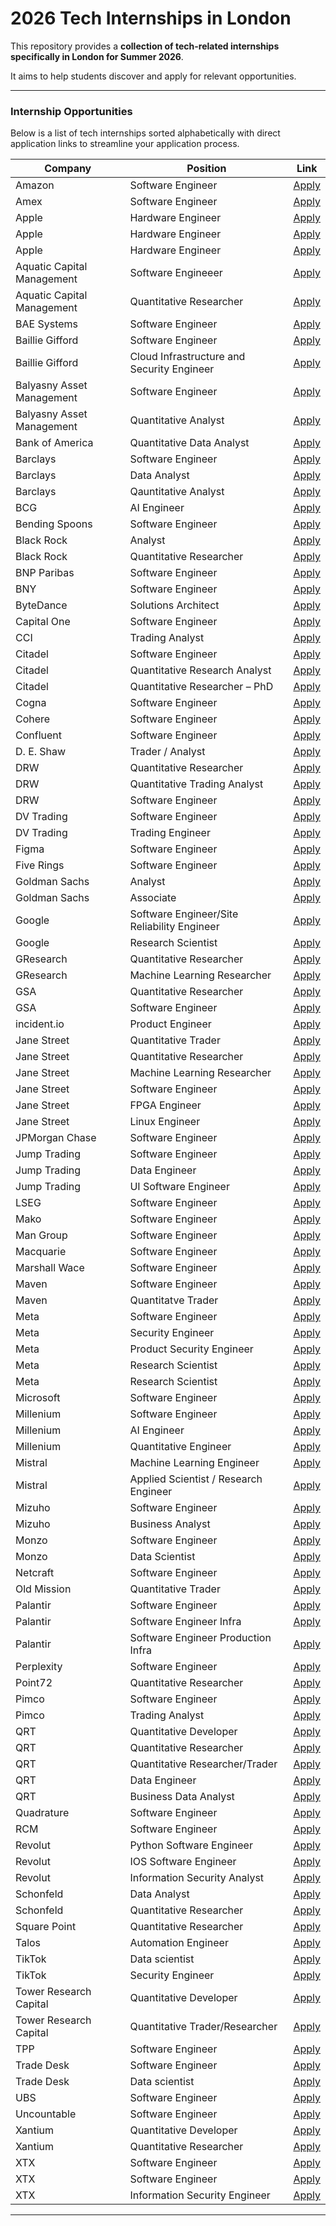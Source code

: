 # 2026 Tech Internships in London

This repository provides a **collection of tech-related internships specifically in London for Summer 2026**.

It aims to help students discover and apply for relevant opportunities.

---

### Internship Opportunities

Below is a list of tech internships sorted alphabetically with direct application links to streamline your application process.

| Company | Position | Link |
| -------- | -------- | -------- |                                                                                                                                             
| Amazon | Software Engineer | [Apply](https://www.amazon.jobs/en/jobs/3083028/engineering-intern) |
| Amex | Software Engineer | [Apply](https://aexp.eightfold.ai/careers/job/37886461) |
| Apple | Hardware Engineer | [Apply](https://jobs.apple.com/en-gb/details/200617616-2114/gpu-internships-platform-architecture) |
| Apple | Hardware Engineer | [Apply](https://jobs.apple.com/en-gb/details/200616901-2114/gpu-internships-design-verification-and-emulation-driver-live) |
| Apple | Hardware Engineer | [Apply](https://jobs.apple.com/en-gb/details/200616899-2114/gpu-internships-rtl-design-rtl-power-optimisation-physical-design) |
| Aquatic Capital Management | Software Engineeer| [Apply](https://www.linkedin.com/jobs/search/?currentJobId=4290849842) |
| Aquatic Capital Management | Quantitative Researcher| [Apply](https://www.linkedin.com/jobs/search/?currentJobId=4221408447) |
| BAE Systems | Software Engineer | [Apply](https://jobsearch.baesystems.com/job/summer-intern-software-engineer-122167) |
| Baillie Gifford  | Software Engineer | [Apply](https://www.bailliegifford.com/en/uk/individual-investors/careers/early-careers/internships/software-engineering-and-innovation/) |
| Baillie Gifford | Cloud Infrastructure and Security Engineer | [Apply](https://www.bailliegifford.com/en/uk/individual-investors/careers/early-careers/internships/cloud-infrastructure-and-security/) |
| Balyasny Asset Management | Software Engineer | [Apply](https://bambusdev.my.site.com/s/details?jobReq=Software-Engineering--Summer-Internship-_REQ7175) |
| Balyasny Asset Management | Quantitative Analyst | [Apply](https://bambusdev.my.site.com/s/details?jobReq=Quantitative-Analyst---Macro---Commodities-Investment-Teams--Summer-Internship-_REQ7185) |
| Bank of America | Quantitative Data Analyst | [Apply](https://careers.bankofamerica.com/en-us/students/job-detail/13242/global-quantitative-data-analytics-summer-2026-analyst-london-london-united-kingdom) |
| Barclays | Software Engineer | [Apply](https://search.jobs.barclays/internships-technology) |
| Barclays | Data Analyst | [Apply](https://search.jobs.barclays/internships-data-analytics) |
| Barclays | Qauntitative Analyst | [Apply](https://search.jobs.barclays/internships-quantitative-analytics) |
| BCG | AI Engineer | [Apply](https://careers.bcg.com/global/en/job/BCG1US52453EXTERNALENGLOBAL/BCG-X-AI-Engineer-Internship-United-Kingdom) |
| Bending Spoons | Software Engineer | [Apply](https://jobs.bendingspoons.com/positions/6890dba49d850bc8ab9a94f9?utm_source=bendingspoons&utm_medium=website&utm_campaign=careers&utm_content=prefooter_CTA&jobCategory=AI+%26+Engineering&contractType=internship) |
| Black Rock | Analyst | [Apply](https://blackrock.tal.net/vx/lang-en-GB/mobile-0/brand-3/user-1735377/xf-f76b69d9c998/candidate/so/pm/1/pl/1/opp/9617-2026-Summer-Internship-Programme-EMEA/en-GB) |
| Black Rock | Quantitative Researcher | [Apply](https://blackrock.tal.net/vx/lang-en-GB/mobile-0/brand-3/user-1735377/xf-f76b69d9c998/candidate/so/pm/1/pl/1/opp/9610-2026-Quantitative-Masters-Internship-Programme-London/en-GB) |
| BNP Paribas | Software Engineer | [Apply](https://group.bnpparibas/en/careers/job-offer/london-2026-summer-internship-technology) |
| BNY | Software Engineer | [Apply](https://eofe.fa.us2.oraclecloud.com/hcmUI/CandidateExperience/en/sites/CX_1001/job/70373) |
| ByteDance | Solutions Architect | [Apply](https://joinbytedance.com/search/7543555717114906898) |
| Capital One | Software Engineer | [Apply](https://jobs.capitalone.co.uk/earlycareers) |
| CCI | Trading Analyst | [Apply](https://osv-cci.wd1.myworkdayjobs.com/en-US/CCICareers/job/Commodities-Trading-Summer-Analyst-Internship-Programme--Summer-2026-_R1099) |
| Citadel | Software Engineer | [Apply](https://www.citadel.com/careers/details/software-engineer-intern-europe/) |
| Citadel | Quantitative Research Analyst | [Apply](https://www.citadel.com/careers/details/quantitative-research-analyst-intern-bs-ms-europe/) |
| Citadel | Quantitative Researcher – PhD | [Apply](https://www.citadel.com/careers/details/quantitative-researcher-phd-intern-europe/) |
| Cogna | Software Engineer | [Apply](https://apply.workable.com/cogna/j/BE83D6BC7F/) |
| Cohere | Software Engineer | [Apply](https://jobs.ashbyhq.com/cohere/1bc2c535-2f42-454e-aebe-9c018575ce7b) |
| Confluent | Software Engineer | [Apply](https://jobs.ashbyhq.com/confluent/095d92fe-7534-4f49-a846-b63ca229731b) |
| D. E. Shaw | Trader / Analyst | [Apply](https://www.deshaw.com/careers/trader-analyst-intern-london-summer-2026-5465)
| DRW | Quantitative Researcher | [Apply](https://www.drw.com/work-at-drw/listings/quantitative-research-intern-3172071) |
| DRW | Quantitative Trading Analyst | [Apply](https://www.drw.com/work-at-drw/listings/quantitative-trading-analyst-intern-3151889) |
| DRW | Software Engineer | [Apply](https://www.drw.com/work-at-drw/listings/software-developer-intern-3172074) |
| DV Trading | Software Engineer | [Apply](https://job-boards.greenhouse.io/dvtrading/jobs/4592920005) |
| DV Trading | Trading Engineer | [Apply](https://job-boards.greenhouse.io/dvtrading/jobs/4592911005) |
| Figma | Software Engineer | [Apply](https://job-boards.greenhouse.io/figma/jobs/5621177004?gh_jid=5621177004) |
| Five Rings | Software Engineer | [Apply](https://job-boards.greenhouse.io/fiveringsllc/jobs/4817027008) |
| Goldman Sachs	| Analyst | [Apply](https://higher.gs.com/roles/152815)
| Goldman Sachs	| Associate | [Apply](https://higher.gs.com/roles/152817)
| Google | Software Engineer/Site Reliability Engineer | [Apply](https://www.google.com/about/careers/applications/jobs/results/93991924192420550-software-engineering-site-reliability-engineering-bsms-intern-2026) |
| Google | Research Scientist | [Apply](https://www.google.com/about/careers/applications/jobs/results/132462425956852422-research-scientist-phd-intern-2026)
| GResearch | Quantitative Researcher | [Apply](https://www.gresearch.com/vacancies/internship-in-quantitative-research/) |
| GResearch | Machine Learning Researcher | [Apply](https://www.gresearch.com/vacancies/machine-learning-research-internship/) |
| GSA | Quantitative Researcher | [Apply](https://boards.greenhouse.io/embed/job_app?for=gsacapital&token=8016006002) |
| GSA | Software Engineer | [Apply](https://boards.greenhouse.io/embed/job_app?for=gsacapital&token=8016008002) |
| incident.io | Product Engineer | [Apply](https://incident.io/careers/3abca7c8-3660-4f08-8bdf-a00d0a8dd40b) |
| Jane Street | Quantitative Trader | [Apply](https://www.janestreet.com/join-jane-street/position/8008382002/) |
| Jane Street | Quantitative Researcher | [Apply](https://www.janestreet.com/join-jane-street/position/8017833002/) |
| Jane Street | Machine Learning Researcher | [Apply](https://www.janestreet.com/join-jane-street/position/8061093002/) |
| Jane Street | Software Engineer | [Apply](https://www.janestreet.com/join-jane-street/position/7961782002/) |
| Jane Street | FPGA Engineer | [Apply](https://www.janestreet.com/join-jane-street/position/8062422002/) |
| Jane Street | Linux Engineer | [Apply](https://www.janestreet.com/join-jane-street/position/8062886002/) |
| JPMorgan Chase | Software Engineer | [Apply](https://jpmc.fa.oraclecloud.com/hcmUI/CandidateExperience/en/sites/CX_1001/job/210651162?keyword=2026&location=LONDON%2C+United+Kingdom&locationId=300000057005324&locationLevel=state&mode=location) |
| Jump Trading | Software Engineer | [Apply](https://www.jumptrading.com/careers/6946008/?gh_jid=6946008) |
| Jump Trading | Data Engineer | [Apply](https://www.jumptrading.com/careers/7124377/?gh_jid=7124377) |
| Jump Trading | UI Software Engineer | [Apply](https://www.jumptrading.com/careers/6959808/?gh_jid=6959808) |
| LSEG | Software Engineer | [Apply](https://lseg.wd3.myworkdayjobs.com/Graduate_Careers/job/London-United-Kingdom/Engineering-Summer-Internship-Programme--2026-_R0111538-1) |
| Mako | Software Engineer | [Apply](https://www.mako.com/opportunities/job-listing?gh_jid=7845961002) |
| Man Group | Software Engineer | [Apply](https://www.man.com/graduate-programmes#:~:text=Technology%20Summer%20Internship) |
| Macquarie | Software Engineer | [Apply](https://recruitment.macquarie.com/en_US/careers/JobDetail?jobId=18059) |
| Marshall Wace | Software Engineer | [Apply](https://job-boards.greenhouse.io/mwinternshipprogram) |
| Maven | Software Engineer | [Apply](https://job-boards.greenhouse.io/emergingtalent/jobs/6560482) |
| Maven  | Quantitatve Trader | [Apply](https://job-boards.greenhouse.io/emergingtalent/jobs/6601597) |
| Meta | Software Engineer | [Apply](https://www.metacareers.com/jobs/1177716950861965) |
| Meta | Security Engineer | [Apply](https://www.metacareers.com/jobs/770613715578381) |
| Meta | Product Security Engineer | [Apply](https://www.metacareers.com/jobs/1286018266665816) |
| Meta | Research Scientist | [Apply](https://www.metacareers.com/jobs/812059127829101)
| Meta | Research Scientist | [Apply](https://www.metacareers.com/jobs/642942325544662)
| Microsoft | Software Engineer | [Apply](https://jobs.careers.microsoft.com/global/en/job/1871538/Software-Engineer-Internship-Opportunities) |
| Millenium | Software Engineer | [Apply](https://campusjobs.mlp.com/careers/job/755944532745) |
| Millenium | AI Engineer | [Apply](https://campusjobs.mlp.com/careers/job/755944533538) |
| Millenium | Quantitative Engineer | [Apply](https://campusjobs.mlp.com/careers/job/755944541659) |
| Mistral | Machine Learning Engineer | [Apply](https://jobs.lever.co/mistral/881941e1-2741-48e2-8767-12866965fac5) |
| Mistral | Applied Scientist / Research Engineer | [Apply](https://jobs.lever.co/mistral/426ef8c0-eb26-4004-a690-f33c62b445a7) |
| Mizuho | Software Engineer | [Apply](https://www.grb.uk.com/internships/mizuho-banking-it-developer-summer-internship-london-36588/) |
| Mizuho | Business Analyst | [Apply](https://www.grb.uk.com/internships/mizuho-banking-business-analyst-summer-internship-london-36587/) |
| Monzo | Software Engineer | [Apply](https://job-boards.greenhouse.io/monzo/jobs/7171396) |
| Monzo | Data Scientist | [Apply](https://job-boards.greenhouse.io/monzo/jobs/7186856) |
| Netcraft | Software Engineer | [Apply](https://netcraft.bamboohr.com/careers/155) |
| Old Mission | Quantitative Trader | [Apply](https://www.oldmissioncapital.com/careers/?gh_jid=6602928003) |
| Palantir | Software Engineer | [Apply](https://jobs.lever.co/palantir/76a60923-bb49-40f5-b061-7c7eb1299602) |
| Palantir | Software Engineer Infra | [Apply](https://jobs.lever.co/palantir/fd3603a9-7016-45c6-9c8d-04c9279ab85e) |
| Palantir | Software Engineer Production Infra | [Apply](https://jobs.lever.co/palantir/bc5c4098-07d5-49ed-a398-a27e6191aa30) |
| Perplexity | Software Engineer | [Apply](https://job-boards.greenhouse.io/perplexityai/jobs/4735785007)
| Point72 | Quantitative Researcher | [Apply](https://careers.point72.com/CSJobDetail?jobName=quantitative-researcher-intern&jobCode=CSS-0012598&location=London%20/) |
| Pimco | Software Engineer | [Apply](https://pimco.wd1.myworkdayjobs.com/en-US/pimco-careers/details/XMLNAME-2026-Summer-Intern---Technology-Analyst--Software-Engineering_R105661?locationCountry=29247e57dbaf46fb855b224e03170bc7&locations=c3a960b7b21f10016312adea6fcd0000&jobFamilyGroup=b27adc21fb841001104e883f4e350000) |
| Pimco | Trading Analyst | [Apply](https://pimco.wd1.myworkdayjobs.com/en-US/pimco-careers/details/XMLNAME-2026-Summer-Internship---Trading-Analyst--London_R105647?locationCountry=29247e57dbaf46fb855b224e03170bc7&locations=c3a960b7b21f10016312adea6fcd0000&jobFamilyGroup=b27adc21fb841001104e883f4e350000) |
| QRT | Quantitative Developer | [Apply](https://www.qube-rt.com/careers/job?gh_jid=8119009002) |
| QRT | Quantitative Researcher | [Apply](https://www.qube-rt.com/careers/job?gh_jid=8000746002) |
| QRT | Quantitative Researcher/Trader | [Apply](https://www.qube-rt.com/careers/job?gh_jid=8052341002) |
| QRT | Data Engineer | [Apply](https://www.qube-rt.com/careers/job?gh_jid=8078338002) |
| QRT | Business Data Analyst | [Apply](https://www.qube-rt.com/careers/job?gh_jid=8106023002) |
| Quadrature | Software Engineer | [Apply](https://job-boards.greenhouse.io/quadraturecapital/jobs/3088156) |
| RCM | Software Engineer | [Apply](https://trkr.app/vacancy/register-your-interest-2026-rcm-internship-opportunities/) |
| Revolut | Python Software Engineer | [Apply](https://www.revolut.com/careers/position/rev-celerator-internship-programme-2026-python-software-engineer-efcda77a-7b75-4400-a5f2-85eb4def7389/) |                                                                     | Revolut | Android Software Engineer | [Apply](https://www.revolut.com/careers/position/rev-celerator-internship-programme-2026-android-software-engineer-a0414b36-ccd7-4db0-ad19-f0cb5a7a348a/) |                                                                    | Revolut | Frontend Software Engineer | [Apply](https://www.revolut.com/careers/position/rev-celerator-internship-programme-2026-software-engineer-frontend-dd43eb5a-053f-4769-9e7c-c7255712f038/) |                                                                   | Revolut | Java Software Engineer | [Apply](https://www.revolut.com/careers/position/rev-celerator-internship-programme-2026-java-software-engineer-344620ad-45c0-4a19-b221-5adb0f82afde/) |
| Revolut | IOS Software Engineer | [Apply](https://www.revolut.com/careers/position/rev-celerator-internship-programme-2026-i-os-software-engineer-de295462-8301-468f-97c5-0e24d62a8a62/) |
| Revolut | Information Security Analyst | [Apply](https://www.revolut.com/careers/position/rev-celerator-internship-programme-2026-information-security-analyst-9216a7d6-0476-4c34-a798-4326d263eb32/) |
| Schonfeld | Data Analyst | [Apply](https://job-boards.greenhouse.io/schonfeld/jobs/7245678) |
| Schonfeld | Quantitative Researcher | [Apply](https://job-boards.greenhouse.io/schonfeld/jobs/7243648) |
| Square Point | Quantitative Researcher | [Apply](https://www.squarepoint-capital.com/open-opportunities?id=243853)
| Talos | Automation Engineer | [Apply](https://jobs.ashbyhq.com/Talos-Trading/e689b2bd-c99a-4d87-a9ac-bf9aefc35513) |
| TikTok | Data scientist | [Apply](https://lifeattiktok.com/search/7535469099951147272) |
| TikTok | Security Engineer | [Apply](https://lifeattiktok.com/search/7503858502650939666) |
| Tower Research Capital | Quantitative Developer | [Apply](https://tower-research.com/open-positions/?gh_jid=7210139) |  
| Tower Research Capital | Quantitative Trader/Researcher | [Apply](https://tower-research.com/open-positions/?gh_jid=7210138) |
| TPP | Software Engineer | [Apply](https://tpp-careers.com/roles/summer-internship-software-developer/) |
| Trade Desk | Software Engineer | [Apply](https://careers.thetradedesk.com/jobs/4784540007/2026-london-software-engineering-internship) |
| Trade Desk | Data scientist | [Apply](https://careers.thetradedesk.com/jobs/4793185007/2026-london-data-science-internship) |
| UBS | Software Engineer | [Apply](https://jobs.ubs.com/TGNewUI/Search/Home/HomeWithPreLoad?partnerid=25008&siteid=5176&PageType=JobDetails&jobid=330522#jobDetails=330522_5176) |
| Uncountable | Software Engineer | [Apply](https://jobs.lever.co/uncountable/6328427a-9047-44d5-82d6-56d533d8622e) |
| Xantium | Quantitative Developer | [Apply](https://job-boards.greenhouse.io/xantium/jobs/7094436) |
| Xantium | Quantitative Researcher | [Apply](https://job-boards.greenhouse.io/xantium/jobs/7104184) |
| XTX | Software Engineer | [Apply](https://www.xtxmarkets.com/job/?role=Software-Engineering-Intern-%28Data-Platform%29-Summer-2026&id=6927688003)
| XTX | Software Engineer | [Apply](https://www.xtxmarkets.com/job/?role=Core-Software-Engineering-Intern-Summer-2026&id=6927305003)
| XTX | Information Security Engineer | [Apply](https://www.xtxmarkets.com/job/?role=Information-Security-Intern-Summer-2026&id=6927789003)

---

